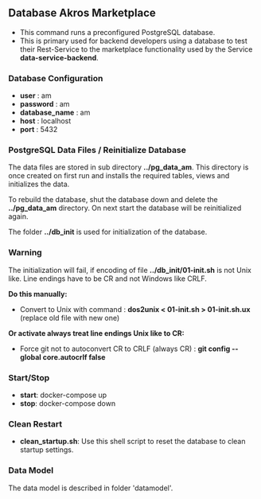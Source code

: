 ## Database Akros Marketplace

- This command runs a preconfigured PostgreSQL database.
- This is primary used for backend developers using a database to test their Rest-Service to the marketplace functionality used by the Service **data-service-backend**.

### Database Configuration
- **user** : am
- **password** : am
- **database_name** : am
- **host** : localhost
- **port** : 5432

### PostgreSQL Data Files / Reinitialize Database

The data files are stored in sub directory **../pg_data_am**. This directory is once created on first run and installs the required tables, views and initializes the data. 

To rebuild the database, shut the database down and delete the **../pg_data_am** directory. On next start the database will be reinitialized again.

The folder **../db_init** is used for initialization of the database.

### Warning

The initialization will fail, if encoding of file **../db_init/01-init.sh** is not Unix like. Line endings have to be CR and not Windows like CRLF.

**Do this manually:**
- Convert to Unix with command : **dos2unix < 01-init.sh > 01-init.sh.ux** (replace old file with new one)


**Or activate always treat line endings Unix like to CR:**
- Force git not to autoconvert CR to CRLF (always CR) : **git config --global core.autocrlf false**


### Start/Stop
- **start**: docker-compose up
- **stop**: docker-compose down


### Clean Restart
- **clean_startup.sh**: Use this shell script to reset the database to clean startup settings.


### Data Model

The data model is described in folder 'datamodel'.

